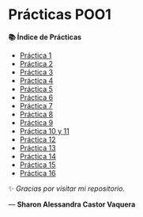 
# Prácticas POO1

**📚 Índice de Prácticas**

- [Práctica 1](Práctica1/)
- [Práctica 2](Práctica2/)
- [Práctica 3](Práctica3/)
- [Práctica 4](Práctica4/)
- [Práctica 5](Práctica5/)
- [Práctica 6](Práctica6/)
- [Práctica 7](Práctica7/)
- [Práctica 8](Práctica8/)
- [Práctica 9](Práctica9/)
- [Práctica 10 y 11](Práctica10_11/)
- [Práctica 12](Práctica12/)
- [Práctica 13](Práctica13/)
- [Práctica 14](Práctica14/)
- [Práctica 15](Práctica15/)
- [Práctica 16](Práctica16/)

✨ *Gracias por visitar mi repositorio.*

— **Sharon Alessandra Castor Vaquera**